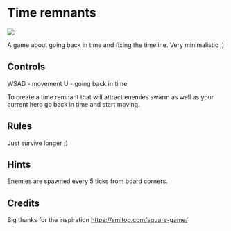 # Time remnants

![](./400x250-time-remnants.png)

A game about going back in time and fixing the timeline. Very minimalistic ;)

## Controls

WSAD - movement
U - going back in time

To create a time remnant that will attract enemies swarm as well as your current hero go back in time and start moving.

## Rules

Just survive longer ;)

## Hints

Enemies are spawned every 5 ticks from board corners.

## Credits
Big thanks for the inspiration https://smitop.com/square-game/
